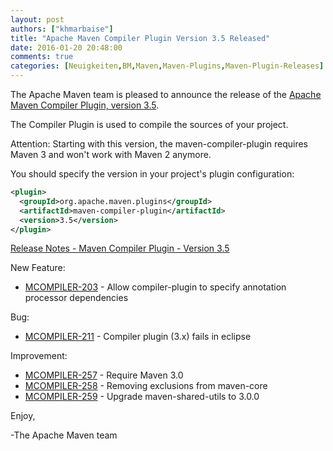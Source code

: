```yaml
---
layout: post
authors: ["khmarbaise"]
title: "Apache Maven Compiler Plugin Version 3.5 Released"
date: 2016-01-20 20:48:00
comments: true
categories: [Neuigkeiten,BM,Maven,Maven-Plugins,Maven-Plugin-Releases]
---
```

The Apache Maven team is pleased to announce the release of the 
[Apache Maven Compiler Plugin, version 3.5](https://maven.apache.org/plugins/maven-compiler-plugin/).

The Compiler Plugin is used to compile the sources of your project. 

Attention: Starting with this version, the maven-compiler-plugin requires
Maven 3 and won't work with Maven 2 anymore.


You should specify the version in your project's plugin configuration:

``` xml
<plugin>
  <groupId>org.apache.maven.plugins</groupId>
  <artifactId>maven-compiler-plugin</artifactId>
  <version>3.5</version>
</plugin>
```

<!-- more -->

[Release Notes - Maven Compiler Plugin - Version 3.5](https://issues.apache.org/jira/secure/ReleaseNote.jspa?projectId=12317225&amp;version=12330435)

New Feature:

 * [MCOMPILER-203](https://issues.apache.org/jira/browse/MCOMPILER-203) -  Allow compiler-plugin to specify annotation processor dependencies

Bug:

 * [MCOMPILER-211](https://issues.apache.org/jira/browse/MCOMPILER-211) -  Compiler plugin (3.x) fails in eclipse

Improvement:

 * [MCOMPILER-257](https://issues.apache.org/jira/browse/MCOMPILER-257) -  Require Maven 3.0
 * [MCOMPILER-258](https://issues.apache.org/jira/browse/MCOMPILER-258) -  Removing exclusions from maven-core
 * [MCOMPILER-259](https://issues.apache.org/jira/browse/MCOMPILER-259) -  Upgrade maven-shared-utils to 3.0.0

Enjoy,

-The Apache Maven team


